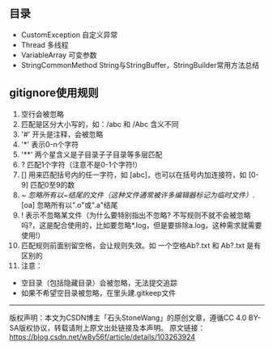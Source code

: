 ## 目录
- CustomException 自定义异常
- Thread 多线程
- VariableArray 可变参数
- StringCommonMethod String与StringBuffer，StringBuilder常用方法总结


## gitignore使用规则

1. 空行会被忽略 
2. 匹配是区分大小写的，如：/abc 和 /Abc 含义不同
3. '#' 开头是注释，会被忽略
4. '*' 表示0-n个字符
5. '**' 两个星含义是子目录子子目录等多层匹配 
6. ? 匹配1个字符（注意不是0-1个字符!）
7. [] 用来匹配括号内的任一字符，如 [abc]，也可以在括号内加连接符，如 [0-9] 匹配0至9的数
8. *~ 忽略所有以~结尾的文件（这种文件通常被许多编辑器标记为临时文件）*.[oa] 忽略所有以".o"或".a"结尾
9. ! 表示不忽略某文件（为什么要特别指出不忽略? 不写规则不就不会被忽略吗?，这是配合使用的，比如要忽略*.log，但是要排除a.log，这种需求就需要使用!） 
10. 匹配规则前面别留空格，会让规则失效。如 一个空格Ab?.txt 和 Ab?.txt 是有区别的
11. 注意： 
- 空目录（包括隐藏目录）会被忽略，无法提交追踪 
- 如果不希望空目录被忽略，在里头建.gitkeep文件
---
版权声明：本文为CSDN博主「石头StoneWang」的原创文章，遵循CC 4.0 BY-SA版权协议，转载请附上原文出处链接及本声明。
原文链接：https://blog.csdn.net/w8y56f/article/details/103263924